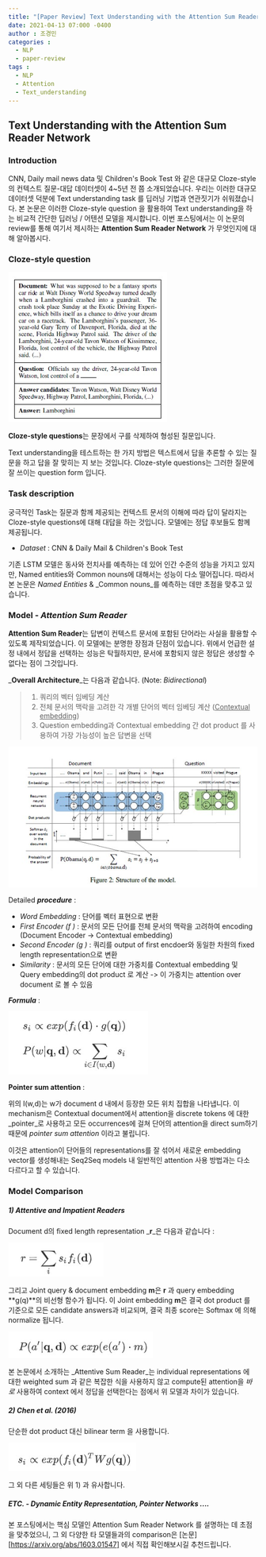 ```yaml
---
title: "[Paper Review] Text Understanding with the Attention Sum Reader Network"
date: 2021-04-13 07:000 -0400
author : 조경민
categories :
  - NLP
  - paper-review
tags :
  - NLP
  - Attention
  - Text_understanding
---
```


## Text Understanding with the Attention Sum Reader Network



### Introduction

CNN, Daily mail news data 및 Children's Book Test 와 같은 대규모 Cloze-style 의 컨텍스트 질문-대답 데이터셋이 4~5년 전 쯤 소개되었습니다. 우리는 이러한 대규모 데이터셋 덕분에 Text understanding task 를 딥러닝 기법과 연관짓기가 쉬워졌습니다. 본 논문은 이러한 Cloze-style question 을 활용하여 Text understanding을 하는 비교적 간단한 딥러닝 / 어텐션 모델을 제시합니다. 이번 포스팅에서는 이 논문의 review를 통해 여기서 제시하는 **Attention Sum Reader Network** 가 무엇인지에 대해 알아봅시다.



### Cloze-style question

![cloze_style](/assets/2021-03-23-cloze_style.jpg)

**Cloze-style questions**는 문장에서 구를 삭제하여 형성된 질문입니다.

Text understanding을 테스트하는 한 가지 방법은 텍스트에서 답을 추론할 수 있는 질문을 하고 답을 잘 맞히는 지 보는 것입니다. Cloze-style questions는 그러한 질문에 잘 쓰이는 question form 입니다.



### Task description

궁극적인 Task는 질문과 함께 제공되는 컨텍스트 문서의 이해에 따라 답이 달라지는 Cloze-style questions에 대해 대답을 하는 것입니다. 모델에는 정답 후보들도 함께 제공됩니다.

- _Dataset_ : CNN & Daily Mail & Children's Book Test

기존 LSTM 모델은 동사와 전치사를 예측하는 데 있어 인간 수준의 성능을 가지고 있지만, Named entities와 Common nouns에 대해서는 성능이 다소 떨어집니다. 따라서 본 논문은 _Named Entities_ & _Common nouns_를 예측하는 데만 초점을 맞추고 있습니다.



### Model - _Attention Sum Reader_

**Attention Sum Reader**는 답변이 컨텍스트 문서에 포함된 단어라는 사실을 활용할 수 있도록 제작되었습니다. 이 모델에는 분명한 장점과 단점이 있습니다. 위에서 언급한 설정 내에서 정답을 선택하는 성능은 탁월하지만, 문서에 포함되지 않은 정답은 생성할 수 없다는 점이 그것입니다.

_**Overall Architecture**_는 다음과 같습니다. (Note: _Bidirectional_)

> 1. 쿼리의 벡터 임베딩 계산
> 2. 전체 문서의 맥락을 고려한 각 개별 단어의 벡터 임베딩 계산 (<u>Contextual embedding</u>)
> 3. Question embedding과 Contextual embedding 간 dot product 를 사용하여 가장 가능성이 높은 답변을 선택

![structure](/assets/2021-03-23-structure.jpg)

Detailed **_procedure_** :

- _Word Embedding_ : 단어를 벡터 표현으로 변환
- _First Encoder (f )_ : 문서의 모든 단어를 전체 문서의 맥락을 고려하여 encoding (Document Encoder -> Contextual embedding)
- _Second Encoder (g )_ : 쿼리를 output of first encdoer와 동일한 차원의 fixed length representation으로 변환
-  _Similarity_ : 문서의 모든 단어에 대한 가중치를 Contextual embedding 및 Query embedding의 dot product 로 계산 -> 이 가중치는 attention over document 로 볼 수 있음



_**Formula**_ :

![eq1](/assets/2021-03-23-eq1.jpg)



**Pointer sum attention** :

위의 I(w,d)는 w가 document d 내에서 등장한 모든 위치 집합을 나타냅니다. 이 mechanism은 Contextual document에서 attention을 discrete tokens 에 대한 _pointer_로 사용하고 모든 occurrences에 걸쳐 단어의 attention을 direct sum하기 때문에 _pointer sum attention_ 이라고 불립니다.

이것은 attention이 단어들의 representations를 잘 섞어서 새로운 embedding vector를 생성해내는 Seq2Seq models 내 일반적인 attention 사용 방법과는 다소 다르다고 할 수 있습니다.



### Model Comparison

##### 1) Attentive and Impatient Readers

Document d의 fixed length representation _**r**_은 다음과 같습니다 :

![eq2](/assets/2021-03-23-eq2.jpg)

그리고 Joint query & document embedding **m**은 **r** 과 query embedding **g(q)**의 비선형 함수가 됩니다. 이 Joint embedding **m**은 결국 dot product 를 기준으로 모든 candidate answers과 비교되며, 결국 최종 score는 Softmax 에 의해 normalize 됩니다.

![eq3](/assets/2021-03-23-eq3.jpg)

본 논문에서 소개하는 _Attentive Sum Reader_는 individual representations 에 대한 weighted sum 과 같은 복잡한 식을 사용하지 않고 compute된 attention을 _바로_ 사용하여 context 에서 정답을 선택한다는 점에서 위 모델과 차이가 있습니다.



##### 2) Chen et al. (2016)

단순한 dot product 대신 bilinear term 을 사용합니다.

![eq4](/assets/2021-03-23-eq4.jpg)

그 외 다른 세팅들은 위 1) 과 유사합니다.



##### ETC. - Dynamic Entity Representation, Pointer Networks ....



본 포스팅에서는 핵심 모델인 Attention Sum Reader Network 를 설명하는 데 초점을 맞추었으니, 그 외 다양한 타 모델들과의 comparison은 [논문][https://arxiv.org/abs/1603.01547] 에서 직접 확인해보시길 추천드립니다. 

